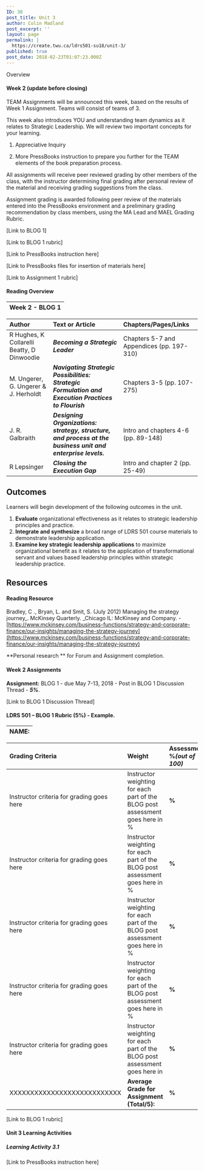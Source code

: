 ```yaml
---
ID: 38
post_title: Unit 3
author: Colin Madland
post_excerpt: ''
layout: page
permalink: |
  https://create.twu.ca/ldrs501-su18/unit-3/
published: true
post_date: 2018-02-23T01:07:23.000Z
---
```


Overview

#### Week 2 \(update before closing\)

TEAM Assignments will be announced this week, based on the results of Week 1 Assignment. Teams will consist of teams of 3. 

This week also introduces YOU and understanding team dynamics as it relates to Strategic Leadership. We will review two important concepts for your learning.

1. Appreciative Inquiry

2. More PressBooks instruction to prepare you further for the TEAM elements of the book preparation process.

All assignments will receive peer reviewed grading by other members of the class, with the instructor determining final grading after personal review of the material and receiving grading suggestions from the class.

Assignment grading is awarded following peer review of the materials entered into the PressBooks environment and a preliminary grading recommendation by class members, using the MA Lead and MAEL Grading Rubric.

\[Link to BLOG 1\]

\[Link to BLOG 1 rubric\]

\[Link to PressBooks instruction here\]

\[Link to PressBooks files for insertion of materials here\]

\[Link to Assignment 1 rubric\]

#### Reading Overview

| Week 2 - BLOG 1 |
| :--- |


| **Author** | **Text or Article** | **Chapters/Pages/Links** |
| :--- | :--- | :--- |
| R Hughes, K Collarelli Beatty, D Dinwoodie | _**Becoming a Strategic Leader**_ | Chapters 5-7 and Appendices \(pp. 197-310\) |
| M. Ungerer, G. Ungerer & J. Herholdt | _**Navigating Strategic Possibilities: Strategic Formulation and Execution Practices to Flourish**_ | Chapters 3-5 \(pp. 107-275\) |
| J. R. Galbraith | _**Designing Organizations: strategy, structure, and process at the business unit and enterprise levels.**_ | Intro and chapters 4-6 \(pp. 89-148\) |
| R Lepsinger | _**Closing the Execution Gap**_ | Intro and chapter 2 \(pp. 25-49\) |

## Outcomes

Learners will begin development of the following outcomes in the unit.

1. **Evaluate**  organizational effectiveness as it relates to strategic leadership principles and practice.
2. **Integrate and synthesize**  a broad range of LDRS 501 course materials to demonstrate leadership application.
3. **Examine key strategic leadership applications**  to maximize organizational benefit as it relates to the application of transformational servant and values based leadership principles within strategic leadership practice.

## Resources

#### Reading Resource

Bradley, C ., Bryan, L. and Smit, S. \(July 2012\) Managing the strategy journey\_. McKinsey Quarterly. \_Chicago IL: McKinsey and Company. - [https://www.mckinsey.com/business-functions/strategy-and-corporate-finance/our-insights/managing-the-strategy-journey](https://www.mckinsey.com/business-functions/strategy-and-corporate-finance/our-insights/managing-the-strategy-journey)

\*\*Personal research \*\* for Forum and Assignment completion.

#### Week 2 Assignments

**Assignment:** BLOG 1 - due May 7-13, 2018 - Post in BLOG 1 Discussion Thread - _**5%**_.

\[Link to BLOG 1 Discussion Thread\]

#### LDRS 501 – BLOG 1 Rubric \(5%\) - Example.

| NAME: |
| :--- |


| Grading Criteria | Weight | Assessment %_\(out of 100\)_ |
| :--- | :--- | :--- |
| Instructor criteria for grading goes here | Instructor weighting for each part of the BLOG post assessment goes here in % | **%** |
| Instructor criteria for grading goes here | Instructor weighting for each part of the BLOG post assessment goes here in % | **%** |
| Instructor criteria for grading goes here | Instructor weighting for each part of the BLOG post assessment goes here in % | **%** |
| Instructor criteria for grading goes here | Instructor weighting for each part of the BLOG post assessment goes here in % | **%** |
| Instructor criteria for grading goes here | Instructor weighting for each part of the BLOG post assessment goes here in | **%** |
| XXXXXXXXXXXXXXXXXXXXXXXXXXX | **Average Grade for Assignment \(Total/5\):** | **%** |

\[Link to BLOG 1 rubric\]

#### Unit 3 Learning Activities

##### Learning Activity 3.1

\[Link to PressBooks instruction here\]

